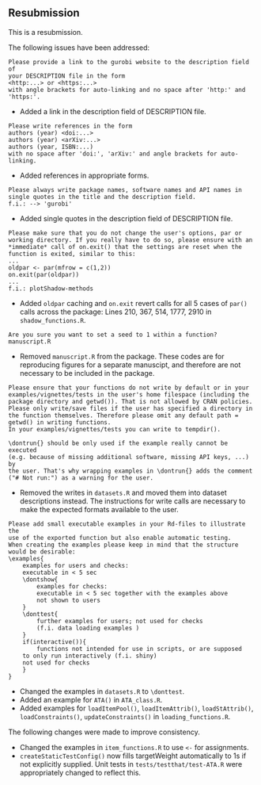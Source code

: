 ## Resubmission
This is a resubmission.

The following issues have been addressed:

```
Please provide a link to the gurobi website to the description field of 
your DESCRIPTION file in the form
<http:...> or <https:...>
with angle brackets for auto-linking and no space after 'http:' and
'https:'.
```
* Added a link in the description field of DESCRIPTION file.

```
Please write references in the form
authors (year) <doi:...>
authors (year) <arXiv:...>
authors (year, ISBN:...)
with no space after 'doi:', 'arXiv:' and angle brackets for auto-linking.
```
* Added references in appropriate forms.

```
Please always write package names, software names and API names in 
single quotes in the title and the description field.
f.i.: --> 'gurobi'
```
* Added single quotes in the description field of DESCRIPTION file.

```
Please make sure that you do not change the user's options, par or 
working directory. If you really have to do so, please ensure with an 
*immediate* call of on.exit() that the settings are reset when the 
function is exited, similar to this:
...
oldpar <- par(mfrow = c(1,2))
on.exit(par(oldpar))
...
f.i.: plotShadow-methods
```
* Added `oldpar` caching and `on.exit` revert calls for all 5 cases of `par()` calls across the package: Lines 210, 367, 514, 1777, 2910 in `shadow_functions.R`.

```
Are you sure you want to set a seed to 1 within a function? manuscript.R
```
* Removed `manuscript.R` from the package. These codes are for reproducing figures for a separate manuscipt, and therefore are not necessary to be included in the package.

```
Please ensure that your functions do not write by default or in your 
examples/vignettes/tests in the user's home filespace (including the 
package directory and getwd()). That is not allowed by CRAN policies. 
Please only write/save files if the user has specified a directory in 
the function themselves. Therefore please omit any default path = 
getwd() in writing functions.
In your examples/vignettes/tests you can write to tempdir().

\dontrun{} should be only used if the example really cannot be executed 
(e.g. because of missing additional software, missing API keys, ...) by 
the user. That's why wrapping examples in \dontrun{} adds the comment 
("# Not run:") as a warning for the user.
```
* Removed the writes in `datasets.R` and moved them into dataset descriptions instead. The instructions for write calls are necessary to make the expected formats available to the user.

```
Please add small executable examples in your Rd-files to illustrate the 
use of the exported function but also enable automatic testing.
When creating the examples please keep in mind that the structure
would be desirable:
\examples{
    examples for users and checks:
    executable in < 5 sec
    \dontshow{
        examples for checks:
        executable in < 5 sec together with the examples above
        not shown to users
    }
    \donttest{
        further examples for users; not used for checks
        (f.i. data loading examples )
    }
    if(interactive()){
        functions not intended for use in scripts, or are supposed
    to only run interactively (f.i. shiny)
    not used for checks
    }
}
```
* Changed the examples in `datasets.R` to `\donttest`.
* Added an example for `ATA()` in `ATA_class.R`.
* Added examples for `loadItemPool()`, `loadItemAttrib()`, `loadStAttrib()`, `loadConstraints()`, `updateConstraints()` in `loading_functions.R`.

The following changes were made to improve consistency.

* Changed the examples in `item_functions.R` to use `<-` for assignments.
* `createStaticTestConfig()` now fills targetWeight automatically to 1s if not explicitly supplied. Unit tests in `tests/testthat/test-ATA.R` were appropriately changed to reflect this.

